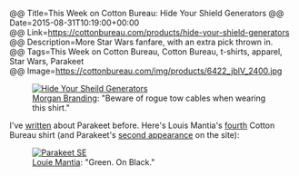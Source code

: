 @@ Title=This Week on Cotton Bureau: Hide Your Shield Generators
@@ Date=2015-08-31T10:19:00+00:00  
@@ Link=https://cottonbureau.com/products/hide-your-shield-generators  
@@ Description=More Star Wars fanfare, with an extra pick thrown in.  
@@ Tags=This Week on Cotton Bureau, Cotton Bureau, t-shirts, apparel, Star Wars, Parakeet  
@@ Image=https://cottonbureau.com/img/products/6422_jblV_2400.jpg  

<figure>
	<a class="nohover" href="https://cottonbureau.com/products/hide-your-shield-generators">
		<img src="https://cottonbureau.com/img/products/6422_jblV_2400.jpg" alt="Hide Your Sheild Generators" />
	</a>
	<figcaption><a href="http://twitter.com/morganbranding">Morgan Branding</a>: "Beware of rogue tow cables when wearing this shirt."</figcaption>
</figure>

I've [written][theoveranalyzed] about Parakeet before. Here's Louis Mantia's [fourth][cottonbureau] Cotton Bureau shirt (and Parakeet's [second appearance][cottonbureau 2] on the site):

<figure>
	<a class="nohover" href="https://cottonbureau.com/products/parakeet-se">
		<img src="https://cottonbureau.com/img/products/6432_MZJr_2400.jpg" alt="Parakeet SE" />
	</a>
	<figcaption><a href="http://twitter.com/mantia">Louie Mantia</a>: "Green. On Black."</figcaption>
</figure>

[cottonbureau]: https://cottonbureau.com/people/louie-mantia
[cottonbureau 2]: https://cottonbureau.com/products/parakeet
[theoveranalyzed]: /2015/8/25/parakeet-website